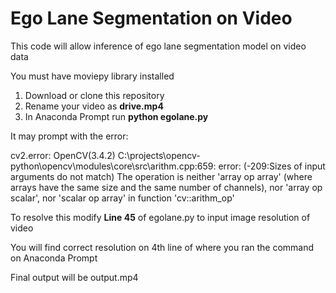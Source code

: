 # Ego Lane Segmentation on Video

This code will allow inference of ego lane segmentation model on video data

You must have moviepy library installed 

1. Download or clone this repository
2. Rename your video as **drive.mp4**
2. In Anaconda Prompt run **python egolane.py**

It may prompt with the error:

cv2.error: OpenCV(3.4.2) C:\projects\opencv-python\opencv\modules\core\src\arithm.cpp:659: error: (-209:Sizes of input arguments do not match) The operation is neither 'array op array' (where arrays have the same size and the same number of channels), nor 'array op scalar', nor 'scalar op array' in function 'cv::arithm_op'

To resolve this modify **Line 45** of egolane.py to input image resolution of video

You will find correct resolution on 4th line of where you ran the command on Anaconda Prompt

Final output will be output.mp4